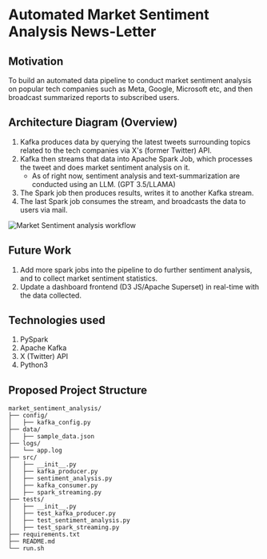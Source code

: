 # Automated Market Sentiment Analysis News-Letter 

## Motivation 
To build an automated data pipeline to conduct market sentiment analysis on popular tech companies such as Meta, Google, Microsoft etc, and then 
broadcast summarized reports to subscribed users. 

## Architecture Diagram (Overview) 
1. Kafka produces data by querying the latest tweets surrounding topics related to the tech companies via X's (former Twitter) API.
2. Kafka then streams that data into Apache Spark Job, which processes the tweet and does market sentiment analysis on it.
    * As of right now, sentiment analysis and text-summarization are conducted using an LLM. (GPT 3.5/LLAMA)
3. The Spark job then produces results, writes it to another Kafka stream.
4. The last Spark job consumes the stream, and broadcasts the data to users via mail.
    
![Market Sentiment analysis workflow](https://github.com/oysters76/techms_newsletter/assets/75514064/f7345930-fbb9-46e8-b70d-43833e93fcfe)

## Future Work 

1. Add more spark jobs into the pipeline to do further sentiment analysis, and to collect market sentiment statistics.
2. Update a dashboard frontend (D3 JS/Apache Superset) in real-time with the data collected.

## Technologies used 
1. PySpark
2. Apache Kafka
3. X (Twitter) API
4. Python3

## Proposed Project Structure 
```
market_sentiment_analysis/
├── config/
│   ├── kafka_config.py
├── data/
│   ├── sample_data.json
├── logs/
│   └── app.log
├── src/
│   ├── __init__.py
│   ├── kafka_producer.py
│   ├── sentiment_analysis.py
│   ├── kafka_consumer.py
│   ├── spark_streaming.py
├── tests/
│   ├── __init__.py
│   ├── test_kafka_producer.py
│   ├── test_sentiment_analysis.py
│   ├── test_spark_streaming.py
├── requirements.txt
├── README.md
└── run.sh
```


